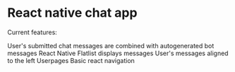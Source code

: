 
# React native chat app

Current features: 

User's submitted chat messages are combined with autogenerated bot messages
React Native Flatlist displays messages
User's messages aligned to the left
Userpages
Basic react navigation

